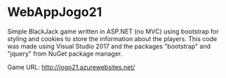 # WebAppJogo21

Simple BlackJack game written in ASP.NET (no MVC) using bootstrap for styling and cookies to store the information about the players. This code was made using Visual Studio 2017 and the packages "bootstrap" and "jquery" from NuGet package manager.

Game URL: http://jogo21.azurewebsites.net/
